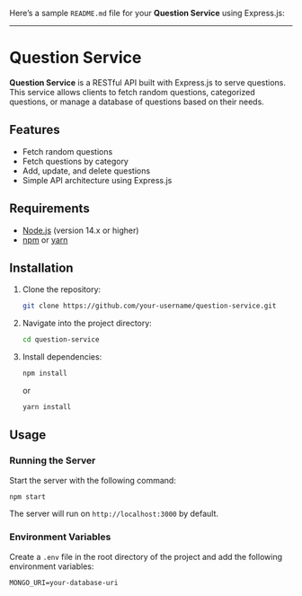 Here’s a sample `README.md` file for your **Question Service** using Express.js:

---

# Question Service

**Question Service** is a RESTful API built with Express.js to serve questions. This service allows clients to fetch random questions, categorized questions, or manage a database of questions based on their needs.

## Features

- Fetch random questions
- Fetch questions by category
- Add, update, and delete questions
- Simple API architecture using Express.js

## Requirements

- [Node.js](https://nodejs.org/en/) (version 14.x or higher)
- [npm](https://www.npmjs.com/) or [yarn](https://yarnpkg.com/)

## Installation

1. Clone the repository:

   ```bash
   git clone https://github.com/your-username/question-service.git
   ```

2. Navigate into the project directory:

   ```bash
   cd question-service
   ```

3. Install dependencies:

   ```bash
   npm install
   ```

   or

   ```bash
   yarn install
   ```

## Usage

### Running the Server

Start the server with the following command:

```bash
npm start
```

The server will run on `http://localhost:3000` by default.

### Environment Variables

Create a `.env` file in the root directory of the project and add the following environment variables:

```env
MONGO_URI=your-database-uri
```
